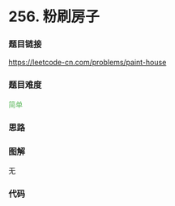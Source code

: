 # 256. 粉刷房子

### 题目链接

https://leetcode-cn.com/problems/paint-house

### 题目难度

<font color=#5CB85C>简单</font>

### 思路



### 图解

无

### 代码

```python
```
